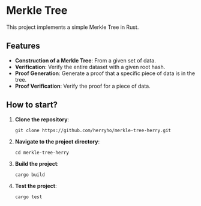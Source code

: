 # Merkle Tree

This project implements a simple Merkle Tree in Rust. 

## Features

- **Construction of a Merkle Tree**: From a given set of data.
- **Verification**: Verify the entire dataset with a given root hash.
- **Proof Generation**: Generate a proof that a specific piece of data is in the tree.
- **Proof Verification**: Verify the proof for a piece of data.


## How to start?

1. **Clone the repository**:

    ```shell
    git clone https://github.com/herryho/merkle-tree-herry.git
    ```

2. **Navigate to the project directory**:

    ```shell
    cd merkle-tree-herry
    ```

3. **Build the project**:

    ```shell
    cargo build
    ```

4. **Test the project**:
    ```shell
    cargo test
    ```
